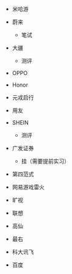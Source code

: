 * 米哈游

* 蔚来

  * 笔试

* 大疆

  * 测评

* OPPO

* Honor

* 元戎启行

* 用友

* SHEIN

  * 测评

* 广发证券

  * 挂（需要提前实习）

* 第四范式

* 网易游戏雷火

* 旷视

* 联想

* 高仙

* 最右

* 科大讯飞

* 百度

  